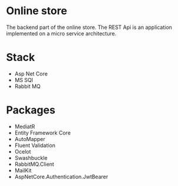 # Online store
The backend part of the online store. The REST Api is an application implemented on a micro service architecture.

# Stack
- Asp Net Core
- MS SQl
- Rabbit MQ

# Packages
- MediatR
- Entity Framework Core
- AutoMapper
- Fluent Validation
- Ocelot
- Swashbuckle
- RabbitMQ.Client
- MailKit
- AspNetCore.Authentication.JwtBearer
